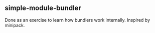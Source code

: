 ## simple-module-bundler

Done as an exercise to learn how bundlers work internally. Inspired by minipack.